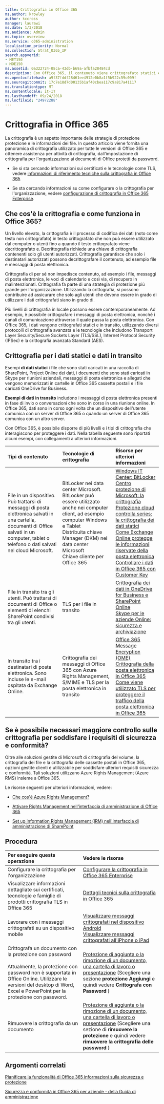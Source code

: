 ```yaml
---
title: Crittografia in Office 365
ms.author: krowley
author: kccross
manager: laurawi
ms.date: 1/3/2018
ms.audience: Admin
ms.topic: overview
ms.service: o365-administration
localization_priority: Normal
ms.collection: Strat_O365_IP
search.appverid:
- MET150
- MOE150
ms.assetid: 0a322724-08ca-43db-b69a-afbfa20484cd
description: Con Office 365, il contenuto viene crittografato statici e in transito, utilizzando la crittografia, i protocolli e le tecnologie disponibili più sicuro. Panoramica della crittografia in Office 365.
ms.openlocfilehash: a9f37fddf28461ee4912e0b8a1f5b922c59c009f
ms.sourcegitcommit: 17c7e18d7d00135b1af40cbea117c9a817a41117
ms.translationtype: MT
ms.contentlocale: it-IT
ms.lasthandoff: 09/24/2018
ms.locfileid: "24972288"
---
```

# <a name="encryption-in-office-365"></a>Crittografia in Office 365

La crittografia è un aspetto importante delle strategie di protezione protezione e le informazioni dei file. In questo articolo viene fornita una panoramica di crittografia utilizzato per tutte le versioni di Office 365 e ottenere assistenza per attività di crittografia, dall'impostazione di crittografia per l'organizzazione ai documenti di Office protetti da password.
  
- Se si sta cercando informazioni sui certificati e le tecnologie come TLS, vedere [informazioni di riferimento tecniche sulla crittografia in Office 365](technical-reference-details-about-encryption.md).
    
- Se sta cercando informazioni su come configurare o la crittografia per l'organizzazione, vedere [configurazione di crittografia in Office 365 Enterprise](set-up-encryption.md).
    
## <a name="what-is-encryption-and-how-does-it-work-in-office-365"></a>Che cos'è la crittografia e come funziona in Office 365?

Un livello elevato, la crittografia è il processo di codifica dei dati (noto come testo non crittografato) in testo crittografato che non può essere utilizzato dal computer o utenti fino a quando il testo crittografato viene decrittografato e. Decrittografia richiede una chiave di crittografia contenenti solo gli utenti autorizzati. Crittografia garantisce che solo i destinatari autorizzati possono decrittografare il contenuto, ad esempio file e messaggi di posta elettronica.
  
Crittografia di per sé non impedisce contenuto, ad esempio i file, messaggi di posta elettronica, le voci di calendario e così via, di recupero in malintenzionati. Crittografia fa parte di una strategia di protezione più grande per l'organizzazione. Utilizzando la crittografia, si possono contribuire ad assicurare che solo agli utenti che devono essere in grado di utilizzare i dati crittografati siano in grado di.
  
Più livelli di crittografia in locale possono essere contemporaneamente. Ad esempio, è possibile crittografare i messaggi di posta elettronica, nonché i canali di comunicazione attraverso il quale passa la posta elettronica. Con Office 365, i dati vengono crittografati statici e in transito, utilizzando diversi protocolli di crittografia avanzata e le tecnologie che includono Transport Layer Security/Secure Sockets Layer (TLS/SSL), Internet Protocol Security (IPSec) e la crittografia avanzata Standard (AES).
  
## <a name="encryption-for-data-at-rest-and-data-in-transit"></a>Crittografia per i dati statici e dati in transito

 Esempi **di dati statici** i file che sono stati caricati in una raccolta di SharePoint, Project Online dei dati, i documenti che sono stati caricati in Skype per riunioni aziendali, messaggi di posta elettronica e allegati che vengono memorizzati in cartelle in Office 365 cassette postali e i file caricati OneDrive for Business. 
  
 **Esempi di dati in transito** includono i messaggi di posta elettronica presenti in fase di invio o conversazioni che sono in corso in una riunione online. In Office 365, dati sono in corso ogni volta che un dispositivo dell'utente comunica con un server di Office 365 o quando un server di Office 365 comunica con un altro server. 
  
Con Office 365, è possibile disporre di più livelli e i tipi di crittografia che interagiscono per proteggere i dati. Nella tabella seguente sono riportati alcuni esempi, con collegamenti a ulteriori informazioni.
  
|**Tipi di contenuto**|**Tecnologie di crittografia**|**Risorse per ulteriori informazioni**|
|:-----|:-----|:-----|
|File in un dispositivo. Può trattarsi di messaggi di posta elettronica salvati in una cartella, documenti di Office salvati in un computer, tablet o telefono o dati salvati nel cloud Microsoft.  <br/> |BitLocker nei data center Microsoft. BitLocker può essere utilizzato anche nei computer client, ad esempio computer Windows e Tablet  <br/> Distribuita chiave Manager (DKM) nei data center Microsoft  <br/> Chiave cliente per Office 365  <br/> |[Windows IT Center: BitLocker](https://docs.microsoft.com/windows/device-security/bitlocker/bitlocker-overview) <br/> [Centro protezione di Microsoft: la crittografia](https://www.microsoft.com/en-us/TrustCenter/Security/Encryption) <br/> [Protezione cloud controlla series: la crittografia dei dati statici](https://blogs.microsoft.com/microsoftsecure/2015/09/10/cloud-security-controls-series-encrypting-data-at-rest) <br/> [Come Exchange Online protegge le informazioni riservate della posta elettronica](exchange-online-secures-email-secrets.md) <br/> [Controllare i dati in Office 365 con Customer Key](controlling-your-data-using-customer-key.md) <br/> |
|File in transito tra gli utenti. Può trattarsi di documenti di Office o elementi di elenchi SharePoint condivisi tra gli utenti.  <br/> |TLS per i file in transito  <br/> |[Crittografia dei dati in OneDrive for Business e SharePoint Online](data-encryption-in-odb-and-spo.md) <br/> [Skype per le aziende Online: sicurezza e archiviazione](https://technet.microsoft.com/library/skype-for-business-online-security-and-archiving.aspx) <br/> |
|In transito tra i destinatari di posta elettronica. Sono incluse le e-mail ospitata da Exchange Online.  <br/> |Crittografia dei messaggi di Office 365 con Azure Rights Management, S/MIME e TLS per la posta elettronica in transito  <br/> |[Office 365 Message Encryption (OME)](ome.md) <br/> [Crittografia della posta elettronica in Office 365](email-encryption.md) <br/> [Come viene utilizzato TLS per proteggere il traffico della posta elettronica in Office 365](exchange-online-uses-tls-to-secure-email-connections.md) <br/> |
   
## <a name="what-if-i-need-more-control-over-encryption-to-meet-security-and-compliance-requirements"></a>Se è possibile necessari maggiore controllo sulle crittografia per soddisfare i requisiti di sicurezza e conformità?

Oltre alle soluzioni gestite di Microsoft di crittografia del volume, la crittografia dei file e la crittografia delle cassette postali in Office 365, opzioni gestite clienti è utilizzabile per soddisfare ulteriori requisiti sicurezza e conformità. Tali soluzioni utilizzano Azure Rights Management (Azure RMS) insieme a Office 365.
  
Le risorse seguenti per ulteriori informazioni, vedere:
  
- [Che cos'è Azure Rights Management?](https://docs.microsoft.com/information-protection/understand-explore/what-is-azure-rms)
    
- [Attivare Rights Management nell'interfaccia di amministrazione di Office 365](https://support.office.com/article/5b6d3ac7-b1ac-428e-b03e-50e882f85a6e)
    
- [Set up Information Rights Management (IRM) nell'interfaccia di amministrazione di SharePoint](set-up-irm-in-sp-admin-center.md)
    
## <a name="how-do-i"></a>Procedura

|**Per eseguire questa operazione**|**Vedere le risorse**|
|:-----|:-----|
|Configurare la crittografia per l'organizzazione  <br/> |[Configurare la crittografia in Office 365 Enterprise](set-up-encryption.md) <br/> |
|Visualizzare informazioni dettagliate sui certificati, tecnologie e famiglie di prodotti crittografia TLS in Office 365  <br/> |[Dettagli tecnici sulla crittografia in Office 365](technical-reference-details-about-encryption.md) <br/> |
|Lavorare con i messaggi crittografati su un dispositivo mobile  <br/> |[Visualizzare messaggi crittografati nel dispositivo Android](https://support.office.com/article/83d60f17-2305-407a-a762-7d518401fdeb) <br/> [Visualizzare messaggi crittografati all'iPhone o iPad](https://support.office.com/article/4d631321-0d26-4bcc-a483-d294dd0b1caf) <br/> |
|Crittografa un documento con la protezione con password  <br/><br/>  Attualmente, la protezione con password non è supportata in Office Online. Utilizzare le versioni del desktop di Word, Excel e PowerPoint per la protezione con password.           |[Protezione di aggiunta o la rimozione di un documento, una cartella di lavoro o presentazione](https://support.office.com/article/05084cc3-300d-4c1a-8416-38d3e37d6826) (Scegliere una sezione **protezione Aggiungi** e quindi vedere **Crittografa con Password** )  <br/> |
|Rimuovere la crittografia da un documento  <br/> |[Protezione di aggiunta o la rimozione di un documento, una cartella di lavoro o presentazione](https://support.office.com/article/05084cc3-300d-4c1a-8416-38d3e37d6826) (Scegliere una sezione di **rimuovere la protezione** e quindi vedere **rimuovere la crittografia delle password** )  <br/> |
   
## <a name="related-topics"></a>Argomenti correlati

[Pianificare la funzionalità di Office 365 informazioni sulla sicurezza e protezione](https://support.office.com/article/3d4ac4a1-3920-4ff9-918f-011f3ce60408)
  
[Sicurezza e conformità in Office 365 per aziende - della Guida di amministrazione](https://support.office.com/article/7fe448f7-49bd-4d3e-919d-0a6d1cf675bb)
  

